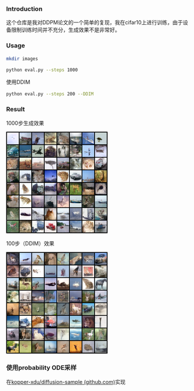 ### Introduction

这个仓库是我对DDPM论文的一个简单的复现，我在cifar10上进行训练，由于设备限制训练时间并不充分，生成效果不是非常好。

### Usage

```bash
mkdir images 
```

```bash
python eval.py --steps 1000
```

使用DDIM
```bash
python eval.py --steps 200 --DDIM
```

### Result

1000步生成效果

![image](example/epoch1720.png)

100步（DDIM）效果

![image](example/DDIM100.png)


### 使用probability ODE采样

在[kopper-xdu/diffusion-sample (github.com)](https://github.com/kopper-xdu/diffusion-sample#diffusion-sample)实现